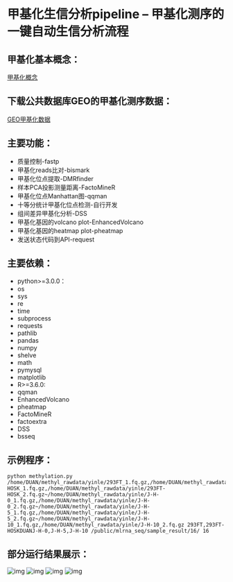 甲基化生信分析pipeline – 甲基化测序的一键自动生信分析流程
=======================================
## 甲基化基本概念：
[甲基化概念](https://www.thermofisher.cn/cn/zh/home/life-science/epigenetics-noncoding-rna-research/methylation-analysis-.html)
## 下载公共数据库GEO的甲基化测序数据：
[GEO甲基化数据](https://www.ncbi.nlm.nih.gov/gds/?term=methylation>)
## 主要功能：
-    质量控制-fastp
-    甲基化reads比对-bismark
-    甲基化位点提取-DMRfinder
-    样本PCA投影测量距离-FactoMineR
-    甲基化位点Manhattan图-qqman
-    十等分统计甲基化位点检测-自行开发
-    组间差异甲基化分析-DSS
-    甲基化基因的volcano plot-EnhancedVolcano
-    甲基化基因的heatmap plot-pheatmap
-    发送状态代码到API-request
## 主要依赖：
- python>=3.0.0：
-    os
-    sys
-    re
-    time
-    subprocess
-    requests
-    pathlib
-    pandas
-    numpy
-    shelve
-    math
-    pymysql
-    matplotlib
- R>=3.6.0:
-    qqman
-    EnhancedVolcano
-    pheatmap
-    FactoMineR
-    factoextra
-    DSS
-    bsseq
## 示例程序：
    python methylation.py /home/DUAN/methyl_rawdata/yinle/293FT_1.fq.gz,/home/DUAN/methyl_rawdata/yinle/293FT_2.fq.gz~/home/DUAN/methyl_rawdata/yinle/293FT-HOSK_1.fq.gz,/home/DUAN/methyl_rawdata/yinle/293FT-HOSK_2.fq.gz~/home/DUAN/methyl_rawdata/yinle/J-H-0_1.fq.gz,/home/DUAN/methyl_rawdata/yinle/J-H-0_2.fq.gz~/home/DUAN/methyl_rawdata/yinle/J-H-5_1.fq.gz,/home/DUAN/methyl_rawdata/yinle/J-H-5_2.fq.gz~/home/DUAN/methyl_rawdata/yinle/J-H-10_1.fq.gz,/home/DUAN/methyl_rawdata/yinle/J-H-10_2.fq.gz 293FT,293FT-HOSKDUANJ-H-0,J-H-5,J-H-10 /public/mlrna_seq/sample_result/16/ 16
## 部分运行结果展示：
![img](https://gitee.com/duangao/methylation/raw/master/sample_result/heatmap.png)
![img](https://gitee.com/duangao/methylation/raw/master/sample_result/manhattan.png)
![img](https://gitee.com/duangao/methylation/raw/master/sample_result/slice.png)
![img](https://gitee.com/duangao/methylation/raw/master/sample_result/volcano.png)

    
    
    


